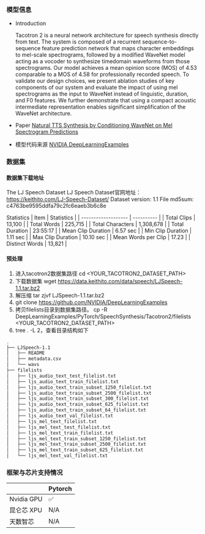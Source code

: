### 模型信息
- Introduction

  Tacotron 2 is a neural network architecture for speech synthesis directly from text. The system is composed of a recurrent sequence-to-sequence feature prediction network that maps character embeddings to mel-scale spectrograms, followed by a modified WaveNet model acting as a vocoder to synthesize timedomain waveforms from those spectrograms. Our model achieves a mean opinion score (MOS) of 4.53 comparable to a MOS of 4.58 for professionally recorded speech. To validate our design choices, we present ablation studies of key components of our system and evaluate the impact of using mel spectrograms as the input to WaveNet instead of linguistic, duration, and F0 features. We further demonstrate that using a compact acoustic intermediate representation enables significant simplification of the WaveNet architecture.

- Paper
[Natural TTS Synthesis by Conditioning WaveNet on Mel Spectrogram Predictions](https://arxiv.org/abs/1712.05884) 

- 模型代码来源
[NVIDIA DeepLearningExamples](https://github.com/NVIDIA/DeepLearningExamples/tree/master/PyTorch/SpeechSynthesis/Tacotron2) 

### 数据集
#### 数据集下载地址
  The LJ Speech Dataset
  LJ Speech Dataset官网地址：https://keithito.com/LJ-Speech-Dataset/
  Dataset version: 1.1
  File md5sum: c4763be9595ddfa79c2fc6eaeb3b6c8e

  Statistics
  | Item                | Statistics |
  | ------------------- | ---------- |
  | Total Clips         | 13,100     |
  | Total Words         | 225,715    |
  | Total Characters    | 1,308,678  |
  | Total Duration      | 23:55:17   |
  | Mean Clip Duration  | 6.57 sec   |
  | Min Clip Duration   | 1.11 sec   |
  | Max Clip Duration   | 10.10 sec  |
  | Mean Words per Clip | 17.23      |
  | Distinct Words      | 13,821     |


#### 预处理
1. 进入tacotron2数据集路径  cd  <YOUR_TACOTRON2_DATASET_PATH>
2. 下载数据集 wget https://data.keithito.com/data/speech/LJSpeech-1.1.tar.bz2
3. 解压缩  tar zjvf LJSpeech-1.1.tar.bz2
4. git clone https://github.com/NVIDIA/DeepLearningExamples
5. 拷贝filelists目录到数据集路径。 cp -R DeepLearningExamples/PyTorch/SpeechSynthesis/Tacotron2/filelists <YOUR_TACOTRON2_DATASET_PATH>
6. tree . -L 2，查看目录结构如下
  
``` bash
.
├── LJSpeech-1.1
│   ├── README
│   ├── metadata.csv
│   └── wavs
├── filelists
│   ├── ljs_audio_text_test_filelist.txt
│   ├── ljs_audio_text_train_filelist.txt
│   ├── ljs_audio_text_train_subset_1250_filelist.txt
│   ├── ljs_audio_text_train_subset_2500_filelist.txt
│   ├── ljs_audio_text_train_subset_300_filelist.txt
│   ├── ljs_audio_text_train_subset_625_filelist.txt
│   ├── ljs_audio_text_train_subset_64_filelist.txt
│   ├── ljs_audio_text_val_filelist.txt
│   ├── ljs_mel_text_filelist.txt
│   ├── ljs_mel_text_test_filelist.txt
│   ├── ljs_mel_text_train_filelist.txt
│   ├── ljs_mel_text_train_subset_1250_filelist.txt
│   ├── ljs_mel_text_train_subset_2500_filelist.txt
│   ├── ljs_mel_text_train_subset_625_filelist.txt
│   └── ljs_mel_text_val_filelist.txt
```


### 框架与芯片支持情况
|            | Pytorch |
| ---------- | ------- |
| Nvidia GPU | ✅       |
| 昆仑芯 XPU | N/A     |
| 天数智芯   | N/A     |
